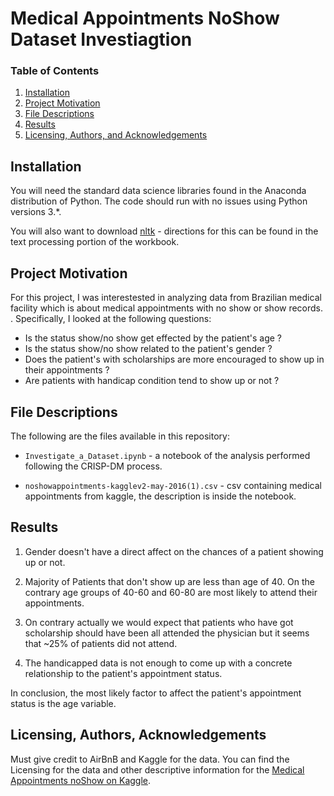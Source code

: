 # Medical Appointments NoShow Dataset Investiagtion

### Table of Contents

1. [Installation](#installation)
2. [Project Motivation](#motivation)
3. [File Descriptions](#files)
4. [Results](#results)
5. [Licensing, Authors, and Acknowledgements](#licensing)

## Installation <a name="installation"></a>

You will need the standard data science libraries found in the Anaconda distribution of Python.  The code should run with no issues using Python versions 3.*.  

You will also want to download [nltk](https://www.nltk.org/data.html) - directions for this can be found in the text processing portion of the workbook.

## Project Motivation<a name="motivation"></a>

For this project, I was interestested in analyzing data from Brazilian medical facility which is about medical appointments with no show or show records. .  Specifically, I looked at the following questions:

- Is the status show/no show get effected by the patient's age ?
- Is the status show/no show related to the patient's gender ?
- Does the patient's with scholarships are more encouraged to show up in their appointments ?
- Are patients with handicap condition tend to show up or not ?  


## File Descriptions <a name="files"></a>

The following are the files available in this repository:

* `Investigate_a_Dataset.ipynb` - a notebook of the analysis performed following the CRISP-DM process.

* `noshowappointments-kagglev2-may-2016(1).csv` - csv containing medical appointments from kaggle, the description is inside the notebook. 

## Results<a name="results"></a>

1. Gender doesn't have a direct affect on the chances of a patient showing up or not.

2. Majority of Patients that don't show up are less than age of 40. On the contrary age groups of 40-60 and 60-80 are most likely to attend their appointments.

3. On contrary actually we would expect that patients who have got scholarship should have been all attended the physician but it seems that ~25% of patients did not attend.

4. The handicapped data is not enough to come up with a concrete relationship to the patient's appointment status.

In conclusion, the most likely factor to affect the patient's appointment status is the age variable. 

## Licensing, Authors, Acknowledgements<a name="licensing"></a>

Must give credit to AirBnB and Kaggle for the data.  You can find the Licensing for the data and other descriptive information for the [Medical Appointments noShow on Kaggle](https://www.kaggle.com/joniarroba/noshowappointments).
